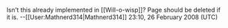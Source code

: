 Isn't this already implemented in [[Will-o-wisp]]? Page should be deleted if it is. --[[User:Mathnerd314|Mathnerd314]] 23:10, 26 February 2008 (UTC)
